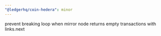```yaml
---
"@ledgerhq/coin-hedera": minor
---
```


prevent breaking loop when mirror node returns empty transactions with links.next
